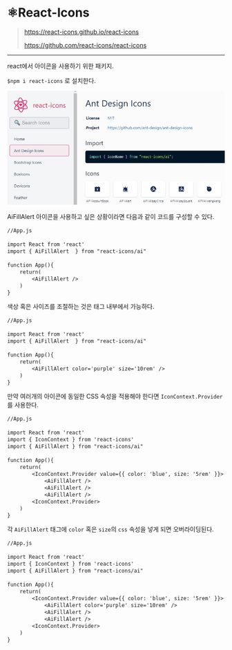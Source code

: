 #  ⚛️React-Icons

> https://react-icons.github.io/react-icons
>
> https://github.com/react-icons/react-icons

---

react에서 아이콘을 사용하기 위한 패키지.

`$npm i react-icons` 로 설치한다.

![react_icon](../assets/img/react_icon.jpg)

AiFillAlert 아이콘을 사용하고 싶은 상황이라면 다음과 같이 코드를 구성할 수 있다.

```react
//App.js

import React from 'react'
import { AiFillAlert  } from "react-icons/ai"

function App(){
	return(
		<AiFillAlert />
	)
}
```

색상 혹은 사이즈를 조절하는 것은 태그 내부에서 가능하다.

```react
//App.js

import React from 'react'
import { AiFillAlert  } from "react-icons/ai"

function App(){
	return(
		<AiFillAlert color='purple' size='10rem' />
	)
}
```

만약 여러개의 아이콘에 동일한 CSS 속성을 적용해야 한다면 `IconContext.Provider` 를 사용한다.

```react
//App.js

import React from 'react'
import { IconContext } from 'react-icons'
import { AiFillAlert } from "react-icons/ai"

function App(){
	return(
		<IconContext.Provider value={{ color: 'blue', size: '5rem' }}>
			<AiFillAlert />
			<AiFillAlert />
			<AiFillAlert />
		<IconContext.Provider>
	)
}
```

각 `AiFillAlert` 태그에 `color` 혹은 `size`의 `css` 속성을 넣게 되면 오버라이딩된다.

```react
//App.js

import React from 'react'
import { IconContext } from 'react-icons'
import { AiFillAlert } from "react-icons/ai"

function App(){
	return(
		<IconContext.Provider value={{ color: 'blue', size: '5rem' }}>
			<AiFillAlert color='purple' size='10rem' />
			<AiFillAlert />
			<AiFillAlert />
		<IconContext.Provider>
	)
}
```

